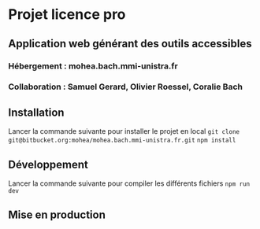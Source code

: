 # Projet licence pro
## Application web générant des outils accessibles

### Hébergement : mohea.bach.mmi-unistra.fr
### Collaboration : Samuel Gerard, Olivier Roessel, Coralie Bach

## Installation
Lancer la commande suivante pour installer le projet en local
``` git clone git@bitbucket.org:mohea/mohea.bach.mmi-unistra.fr.git ```
``` npm install ```

## Développement
Lancer la commande suivante pour compiler les différents fichiers
``` npm run dev ```

## Mise en production


